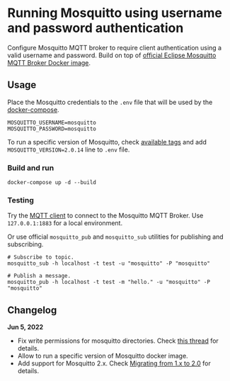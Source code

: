 # Running Mosquitto using username and password authentication

Configure Mosquitto MQTT broker to require client authentication using a valid username and password. Build on top of [official Eclipse Mosquitto MQTT Broker Docker image](https://hub.docker.com/_/eclipse-mosquitto/).

## Usage

Place the Mosquitto credentials to the `.env` file that will be used by the [docker-compose](https://docs.docker.com/compose/).

```
MOSQUITTO_USERNAME=mosquitto
MOSQUITTO_PASSWORD=mosquitto
```

To run a specific version of Mosquitto, check [available tags](https://hub.docker.com/_/eclipse-mosquitto?tab=tags) and add `MOSQUITTO_VERSION=2.0.14` line to `.env` file.

### Build and run

```
docker-compose up -d --build
```

### Testing

Try the [MQTT client](http://mqttfx.org/) to connect to the Mosquitto MQTT Broker. Use `127.0.0.1:1883` for a local environment.

Or use official `mosquitto_pub` and `mosquitto_sub` utilities for publishing and subscribing.

```
# Subscribe to topic.
mosquitto_sub -h localhost -t test -u "mosquitto" -P "mosquitto"

# Publish a message.
mosquitto_pub -h localhost -t test -m "hello." -u "mosquitto" -P "mosquitto"
```

## Changelog

**Jun 5, 2022**
* Fix write permissions for mosquitto directories. Check [this thread](https://github.com/eclipse/mosquitto/issues/1078) for details.
* Allow to run a specific version of Mosquitto docker image.
* Add support for Mosquitto 2.x. Check [Migrating from 1.x to 2.0](https://mosquitto.org/documentation/migrating-to-2-0/) for details.
